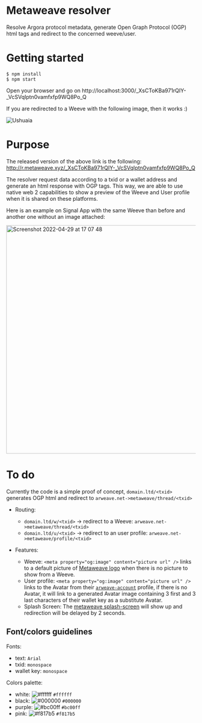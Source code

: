 # Metaweave resolver

Resolve Argora protocol metadata, generate Open Graph Protocol (OGP) html tags and redirect to the concerned weeve/user.

# Getting started

```
$ npm install
$ npm start
```

Open your browser and go on http://localhost:3000/_XsCToKBa971rQIY-_VcSVqIptn0vamfxfp9WQ8Po_Q

If you are redirected to a Weeve with the following image, then it works :)

![Ushuaia](https://rrlmwqn6j7k3mtdcdpdwxdqtsrjqlbiytnqdezi3at5inni4kfxq.arweave.net/jFbLQb5P1bZMYhvHa44TlFMFhRibYDJlGwT6hrUcUW8)

# Purpose

The released version of the above link is the following: http://r.metaweave.xyz/_XsCToKBa971rQIY-_VcSVqIptn0vamfxfp9WQ8Po_Q

The resolver request data according to a txid or a wallet address and generate an html response with OGP tags. This way, we are able to use native web 2 capabilities to show a preview of the Weeve and User profile when it is shared on these platforms.

Here is an example on Signal App with the same Weeve than before and another one without an image attached:

<img width="606" alt="Screenshot 2022-04-29 at 17 07 48" src="https://user-images.githubusercontent.com/7074019/165972170-f17754a9-287a-4c89-a71e-cb8f4a76f001.png">

# To do

Currently the code is a simple proof of concept, `domain.ltd/<txid>` generates OGP html and redirect to `arweave.net->metaweave/thread/<txid>`

- Routing:
  - `domain.ltd/w/<txid>` -> redirect to a Weeve: `arweave.net->metaweave/thread/<txid>`
  - `domain.ltd/u/<txid>` -> redirect to an user profile: `arweave.net->metaweave/profile/<txid>`

- Features:
  - Weeve: `<meta property="og:image" content="picture url" />` links to a default picture of [Metaweave logo](https://clqdnswlpdrdmjykpevfim6d6zwjpmh6wb5g5fxocsvtrn4ajqra.arweave.net/EuA2yst44jYnCnkqVDPD9myXsP6wem6W7hSrOLeATCI) when there is no picture to show from a Weeve.
  - User profile: `<meta property="og:image" content="picture url" />` links to the Avatar from their [`arweave-account`](https://github.com/MetaweaveTeam/arweave-account) profile, if there is no Avatar, it will link to a generated Avatar image containing 3 first and 3 last characters of their wallet key as a substitute Avatar.
  - Splash Screen: The [metaweave splash-screen](https://github.com/MetaweaveTeam/splash-screen) will show up and redirection will be delayed by 2 seconds.

## Font/colors guidelines

Fonts: 
- text: `Arial`
- txid: `monospace`
- wallet key: `monospace`

Colors palette:
- white: ![#ffffff](https://via.placeholder.com/15/ffffff/000000?text=+) `#ffffff`
- black: ![#000000](https://via.placeholder.com/15/000000/000000?text=+) `#000000`
- purple: ![#bc00ff](https://via.placeholder.com/15/bc00ff/000000?text=+) `#bc00ff`
- pink: ![#f817b5](https://via.placeholder.com/15/f817b5/000000?text=+) `#f817b5`
